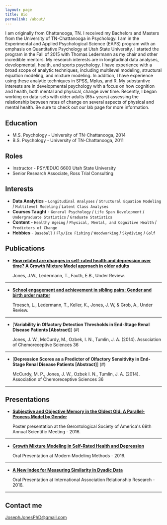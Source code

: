 ```yaml
---
layout: page
title: Bio
permalink: /about/
---
```


I am originally from Chattanooga, TN. I received my Bachelors and Masters from the University of TN-Chattanooga in Psychology. I am in the Experimental and Applied Psychological Science (EAPS) program with an emphasis on Quantitative Psychology at Utah State University. I started the program in the Fall of 2015 with Thomas Ledermann as my chair and other incredible mentors.  My research interests are in longitudinal data analyses, developmental, health, and sports psychology. I have experience with a broad scope of analytic techniques, including multilevel modeling, structural equation modeling, and mixture modeling. In addition, I have experience using these analytic techniques in SPSS, Mplus, and R. My substantive interests are in developmental psychology with a focus on how cognition and health, both mental and physical, change over time. Recently, I began working on data-sets with older adults (65+ years) assessing the relationship between rates of change on several aspects of physical and mental health. Be sure to check out our lab page for more information.

## Education

* M.S. Psychology - University of TN-Chattanooga, 2014
* B.S. Psychology - University of TN-Chattanooga, 2011

## Roles

* Instructor - PSY/EDUC 6600 Utah State University
* Senior Research Associate, Ross Trial Consulting

## Interests

* **Data Analytics** - `Longitudinal Analyses` / `Structural Equation Modeling` / `Multilevel Modeling` / `Latent Class Analyses`
* **Courses Taught** - `General Psychology` / `Life Span Development` / `Undergraduate Statistics` / `Graduate Statistics`
* **Content** - `Healthy Ageing` / `Physical, Mental, and Cognitive Health` / `Predictors of Change`
* **Hobbies** - `Baseball` / `Fly/Ice Fishing` / `Woodworking` / `Skydiving` / `Golf`

## Publications

* [**How related are changes in self-rated health and depression over time? A Growth Mixture Model approach in older adults**](#) 

  Jones, J.W., Ledermann, T., Fauth, E.B., Under Review.

***

* [**School engagement and achievement in sibling pairs: Gender and birth order matter**](#) 
   
  Troesch, L., Ledermann, T., Keller, K., Jones, J. W, & Grob, A., Under Review.

***

* [**Variability in Olfactory Detection Thresholds in End-Stage Renal Disease Patients [Abstract]**] (#)

  Jones, J. W., McCurdy, M., Ozbek, I. N., Tumlin, J. A. (2014). Association of Chemoreceptive Sciences 36
  
***

* [**Depression Scores as a Predictor of Olfactory Sensitivity in End-Stage Renal Disease Patients [Abstract]**] (#)

  McCurdy, M. P., Jones, J. W., Ozbek I. N., Tumlin, J. A. (2014). Association of Chemoreceptive Sciences 36
  
***

## Presentations

* [**Subjective and Objective Memory in the Oldest Old: A Parallel-Process Model by Gender**](#) 

  Poster presentation at the Gerontological Society of America's 69th Annual Scientific Meeting - 2016.

***

* [**Growth Mixture Modeling in Self-Rated Health and Depression**](#) 
   
  Oral Presentation at Modern Modeling Methods - 2016.

***

* [**A New Index for Measuring Similarity in Dyadic Data**](#) 

  Oral Presentation at International Association Relationship Research - 2016.

***

## Contact me

[JosephJonesPhD@gmail.com](mailto:josephjonesphd@gmail.com)